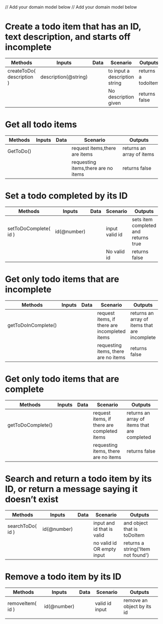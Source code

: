 // Add your domain model below
// Add your domain model below
# Create a todo item that has an ID, text description, and starts off incomplete

| Methods | Inputs | Data | Scenario | Outputs
| ------ | ------ | ------ | ----- | -----
| createToDo(  description ) |  description(@string) | | to input a description string | returns a todoItem
|||| No description given | returns false

# Get all todo items

| Methods | Inputs | Data | Scenario | Outputs
| ------ | ------ | ------ | ----- | -----
| GetToDo() | | | request items,there are items | returns an array of items
|||| requesting items,there are no items | returns false

# Set a todo completed by its ID

| Methods | Inputs | Data | Scenario | Outputs
| ------ | ------ | ------ | ----- | -----
| setToDoComplete( id ) |  id(@number) | | input valid id | sets item completed and returns true
|||| No valid id | returns false

# Get only todo items that are incomplete

| Methods | Inputs | Data | Scenario | Outputs
| ------ | ------ | ------ | ----- | -----
| getToDoInComplete() | | | request items, if there are incompleted items | returns an array of items that are incomplete
|||| requesting items, there are no items | returns false

# Get only todo items that are complete

| Methods | Inputs | Data | Scenario | Outputs
| ------ | ------ | ------ | ----- | -----
| getToDoComplete() | | | request items, if there are completed items | returns an array of items that are completed
|||| requesting items, there are no items | returns false

# Search and return a todo item by its ID, or return a message saying it doesn’t exist

| Methods | Inputs | Data | Scenario | Outputs
| ------ | ------ | ------ | ----- | -----
| searchToDo( id ) | id(@number) | | input and id that is valid | and object that is toDoItem
| ||| no valid id OR empty input | returns a string('Item not found')

# Remove a todo item by its ID

| Methods | Inputs | Data | Scenario | Outputs
| ------ | ------ | ------ | ----- | -----
| removeItem( id ) | id(@number) | | valid id input | remove an object by its id 
|||| 


